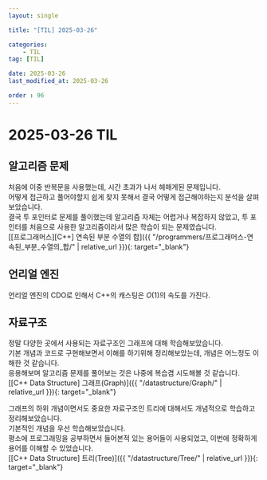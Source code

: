 ```yaml
---
layout: single

title: "[TIL] 2025-03-26"

categories:
    - TIL
tag: [TIL]

date: 2025-03-26
last_modified_at: 2025-03-26

order : 96
---
```


# 2025-03-26 TIL

## 알고리즘 문제

처음에 이중 반복문을 사용했는데, 시간 초과가 나서 헤매게된 문제입니다.  
어떻게 접근하고 풀어야할지 쉽게 찾지 못해서 결국 어떻게 접근해야하는지 분석을 살펴보았습니다.  
결국 투 포인터로 문제를 풀이했는데 알고리즘 자체는 어렵거나 복잡하지 않았고, 투 포인터를 처음으로 사용한 알고리즘이라서 많은 학습이 되는 문제였습니다.  
[[프로그래머스][C++] 연속된 부분 수열의 합]({{ "/programmers/프로그래머스-연속된_부분_수열의_합/" | relative_url }}){: target="_blank"}

## 언리얼 엔진

언리얼 엔진의 CDO로 인해서 C++의 캐스팅은 $O(1)$의 속도를 가진다.

## 자료구조

정말 다양한 곳에서 사용되는 자료구조인 그래프에 대해 학습해보았습니다.  
기본 개념과 코드로 구현해보면서 이해를 하기위해 정리해보았는데, 개념은 어느정도 이해한 것 같습니다.  
응용해보며 알고리즘 문제를 풀어보는 것은 나중에 복습겸 시도해볼 것 같습니다.  
[[C++ Data Structure] 그래프(Graph)]({{ "/datastructure/Graph/" | relative_url }}){: target="_blank"}

그래프의 하위 개념이면서도 중요한 자료구조인 트리에 대해서도 개념적으로 학습하고 정리해보았습니다.  
기본적인 개념을 우선 학습해보았습니다.  
평소에 프로그래밍을 공부하면서 들어본적 있는 용어들이 사용되었고, 이번에 정확하게 용어를 이해할 수 있었습니다.  
[[C++ Data Structure] 트리(Tree)]({{ "/datastructure/Tree/" | relative_url }}){: target="_blank"}
